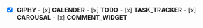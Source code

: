 - [x] **GIPHY** - [x] **CALENDER** - [x] **TODO** - [x] **TASK_TRACKER** - [x] **CAROUSAL** - [x] **COMMENT_WIDGET**
